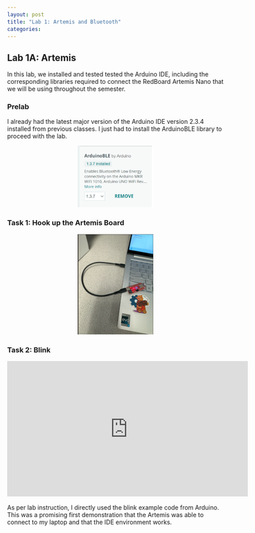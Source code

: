 ```yaml
---
layout: post
title: "Lab 1: Artemis and Bluetooth"
categories: 
---
```



## Lab 1A: Artemis 
In this lab, we installed and tested tested the Arduino IDE, including the corresponding libraries required to connect the RedBoard Artemis Nano that we will be using throughout the semester. 

### Prelab
I already had the latest major version of the Arduino IDE version 2.3.4 installed from previous classes. I just had to install the ArduinoBLE library to proceed with the lab.

<center>
  <img alt="ArduinoBLE" src="/assets/photos/lab1/arduinoBLE.png" width="35%">
</center>


### Task 1: Hook up the Artemis Board

<center>
  <img alt="Connected" src="/assets/photos/lab1/connected.png" width="35%">
</center>

### Task 2: Blink

<div style="text-align: center;">
  <iframe width="560" height="315" 
    src="https://www.youtube.com/embed/KnLOXNTE5eU" 
    frameborder="0" 
    allowfullscreen>
  </iframe>
</div>

As per lab instruction, I directly used the blink example code from Arduino. This was a promising first demonstration that the Artemis was able to connect to my laptop and that the IDE environment works.

